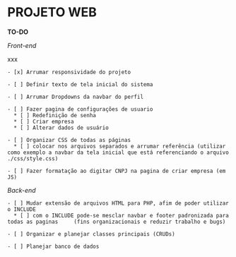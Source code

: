 # PROJETO WEB

**TO-DO**

_Front-end_

xxx

    - [x] Arrumar responsividade do projeto

    - [ ] Definir texto de tela inicial do sistema

    - [ ] Arrumar Dropdowns da navbar do perfil

    - [ ] Fazer pagina de configurações de usuario
      * [ ] Redefinição de senha
      * [ ] Criar empresa
      * [ ] Alterar dados de usuário

    - [ ] Organizar CSS de todas as páginas
      * [ ] colocar nos arquivos separados e arrumar referência (utilizar como exemplo a navbar da tela inicial que está referenciando o arquivo ./css/style.css)

    - [ ] Fazer formatação ao digitar CNPJ na pagina de criar empresa (em JS)

_Back-end_

    - [ ] Mudar extensão de arquivos HTML para PHP, afim de poder utilizar o INCLUDE
      * [ ] com o INCLUDE pode-se mesclar navbar e footer padronizada para todas as paginas     (fins organizacionais e reduzir trabalho e bugs)

    - [ ] Organizar e planejar classes principais (CRUDs)

    - [ ] Planejar banco de dados
